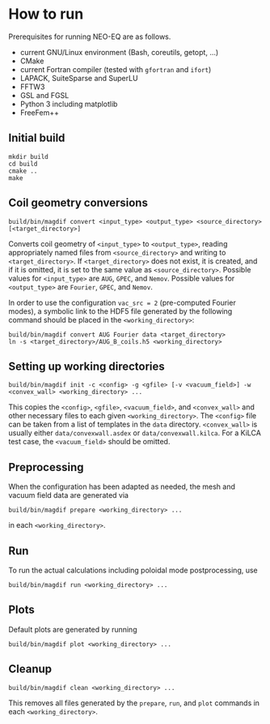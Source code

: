# How to run

Prerequisites for running NEO-EQ are as follows.

-   current GNU/Linux environment (Bash, coreutils, getopt, ...)
-   CMake
-   current Fortran compiler (tested with `gfortran` and `ifort`)
-   LAPACK, SuiteSparse and SuperLU
-   FFTW3
-   GSL and FGSL
-   Python 3 including matplotlib
-   FreeFem++

## Initial build

    mkdir build
    cd build
    cmake ..
    make

## Coil geometry conversions

    build/bin/magdif convert <input_type> <output_type> <source_directory> [<target_directory>]

Converts coil geometry of `<input_type>` to `<output_type>`, reading appropriately named files from `<source_directory>` and writing to `<target_directory>`. If `<target_directory>` does not exist, it is created, and if it is omitted, it is set to the same value as `<source_directory>`. Possible values for `<input_type>` are `AUG`, `GPEC`, and `Nemov`. Possible values for `<output_type>` are `Fourier`, `GPEC`, and `Nemov`.

In order to use the configuration `vac_src = 2` (pre-computed Fourier modes), a symbolic link to the HDF5 file generated by the following command should be placed in the `<working_directory>`:

    build/bin/magdif convert AUG Fourier data <target_directory>
    ln -s <target_directory>/AUG_B_coils.h5 <working_directory>

## Setting up working directories

    build/bin/magdif init -c <config> -g <gfile> [-v <vacuum_field>] -w <convex_wall> <working_directory> ...

This copies the `<config>`, `<gfile>`, `<vacuum_field>`, and
`<convex_wall>` and other necessary files to each given
`<working_directory>`. The `<config>` file can be taken from a list of
templates in the `data` directory. `<convex_wall>` is usually either
`data/convexwall.asdex` or `data/convexwall.kilca`. For a KiLCA test
case, the `<vacuum_field>` should be omitted.

## Preprocessing

When the configuration has been adapted as needed, the mesh and vacuum
field data are generated via

    build/bin/magdif prepare <working_directory> ...

in each `<working_directory>`.

## Run

To run the actual calculations including poloidal mode postprocessing,
use

    build/bin/magdif run <working_directory> ...

## Plots

Default plots are generated by running

    build/bin/magdif plot <working_directory> ...

## Cleanup

    build/bin/magdif clean <working_directory> ...

This removes all files generated by the `prepare`, `run`, and `plot`
commands in each `<working_directory>`.
